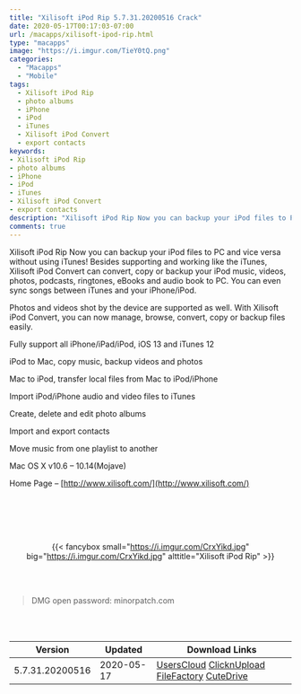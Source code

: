 ```yaml
---
title: "Xilisoft iPod Rip 5.7.31.20200516 Crack"
date: 2020-05-17T00:17:03-07:00
url: /macapps/xilisoft-ipod-rip.html
type: "macapps"
image: "https://i.imgur.com/TieY0tQ.png"
categories:
  - "Macapps"
  - "Mobile"
tags:
  - Xilisoft iPod Rip
  - photo albums
  - iPhone
  - iPod
  - iTunes
  - Xilisoft iPod Convert
  - export contacts
keywords:
- Xilisoft iPod Rip
- photo albums
- iPhone
- iPod
- iTunes
- Xilisoft iPod Convert
- export contacts
description: "Xilisoft iPod Rip Now you can backup your iPod files to PC and vice versa without using iTunes! Besides supporting and working like the iTunes, Xilisoft iPod Convert can convert"
comments: true
---
```


Xilisoft iPod Rip Now you can backup your iPod files to PC and vice versa without using iTunes! Besides supporting and working like the iTunes, Xilisoft iPod Convert can convert, copy or backup your iPod music, videos, photos, podcasts, ringtones, eBooks and audio book to PC. You can even sync songs between iTunes and your iPhone/iPod.

Photos and videos shot by the device are supported as well. With Xilisoft iPod Convert, you can now manage, browse, convert, copy or backup files easily.

Fully support all iPhone/iPad/iPod, iOS 13 and iTunes 12

iPod to Mac, copy music, backup videos and photos

Mac to iPod, transfer local files from Mac to iPod/iPhone

Import iPod/iPhone audio and video files to iTunes

Create, delete and edit photo albums

Import and export contacts

Move music from one playlist to another

Mac OS X v10.6 – 10.14(Mojave)

Home Page – [http://www.xilisoft.com/](http://www.xilisoft.com/)

<br/>
<br/>
<script async src="https://pagead2.googlesyndication.com/pagead/js/adsbygoogle.js"></script>
<ins class="adsbygoogle"
     style="display:block; text-align:center;"
     data-ad-layout="in-article"
     data-ad-format="fluid"
     data-ad-client="ca-pub-8746275014476192"
     data-ad-slot="5144997159"></ins>
<script>
     (adsbygoogle = window.adsbygoogle || []).push({});
</script>
<br/>
<br/>


<center>

{{< fancybox small="https://i.imgur.com/CrxYikd.jpg" big="https://i.imgur.com/CrxYikd.jpg" alttitle="Xilisoft iPod Rip" >}}

</center>

<br/>
<br/>


> DMG open password: minorpatch.com

<br/>

<br/>
<div id="history_version" class="history_version">

| Version | Updated | Download Links |
| ---- | ---- | ---- |
| 5.7.31.20200516 | 2020-05-17 | [UsersCloud](https://ouo.io/mD868h)   [ClicknUpload](https://ouo.io/AAObBm)   [FileFactory](https://ouo.io/C1g5Je)   [CuteDrive](https://ouo.io/bbleJL) |

</div>
